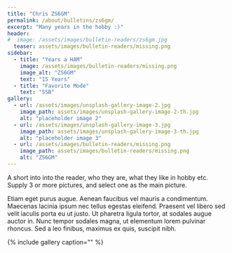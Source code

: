 ```yaml
---
title: "Chris ZS6GM"
permalink: /about/bulletins/zs6gm/
excerpt: "Many years in the hobby :)"
header:
#  image: /assets/images/bulletin-readers/zs6gm.jpg
  teaser: assets/images/bulletin-readers/missing.png
sidebar:
  - title: "Years a HAM"
    image: /assets/images/bulletin-readers/missing.png
    image_alt: "ZS6GM"
    text: "15 Years"
  - title: "Favorite Mode" 
    text: "SSB"
gallery:
  - url: /assets/images/unsplash-gallery-image-2.jpg
    image_path: assets/images/unsplash-gallery-image-2-th.jpg
    alt: "placeholder image 2"
  - url: /assets/images/unsplash-gallery-image-3.jpg
    image_path: assets/images/unsplash-gallery-image-3-th.jpg
    alt: "placeholder image 3"
  - url: /assets/images/bulletin-readers/missing.png
    image_path: assets/images/bulletin-readers/missing.png
    alt: "ZS6GM"
---
```


A short into into the reader, who they are, what they like in hobby etc.
Supply 3 or more pictures, and select one as the main picture. 

Etiam eget purus augue. Aenean faucibus vel mauris a condimentum. Maecenas lacinia ipsum nec tellus egestas eleifend. Praesent vel libero sed velit iaculis porta eu ut justo. Ut pharetra ligula tortor, at sodales augue auctor in. Nunc tempor sodales magna, ut elementum lorem pulvinar rhoncus. Sed a leo finibus, maximus ex quis, suscipit nibh.

{% include gallery caption="" %}
